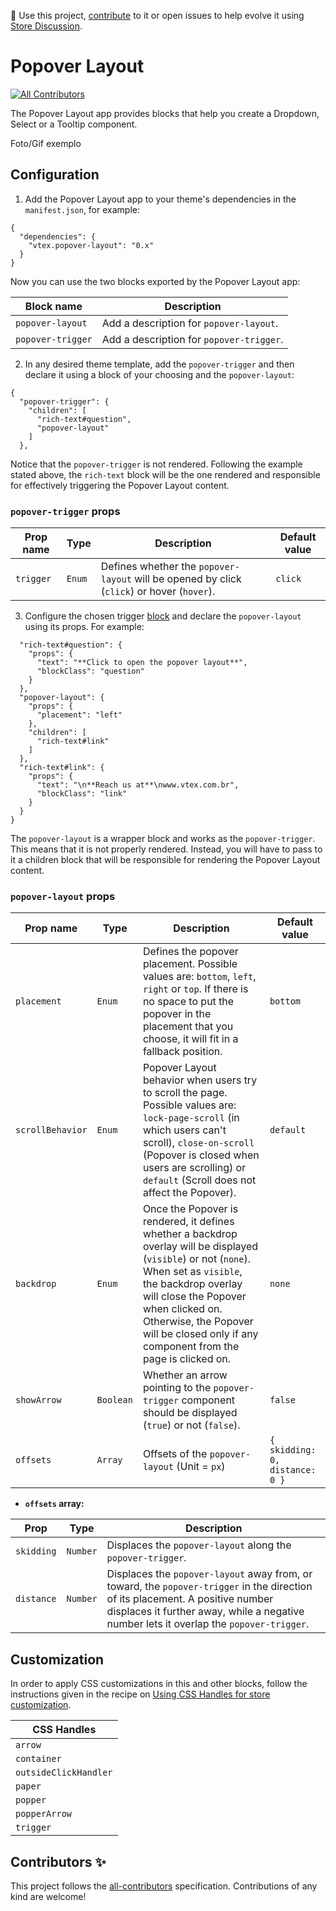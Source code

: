 📢 Use this project, [contribute](https://github.com/vtex-apps/popover-layout) to it or open issues to help evolve it using [Store Discussion](https://github.com/vtex-apps/store-discussion).

# Popover Layout

<!-- ALL-CONTRIBUTORS-BADGE:START - Do not remove or modify this section -->
[![All Contributors](https://img.shields.io/badge/all_contributors-0-orange.svg?style=flat-square)](#contributors-)
<!-- ALL-CONTRIBUTORS-BADGE:END -->

The Popover Layout app provides blocks that help you create a Dropdown, Select or a Tooltip component.

Foto/Gif exemplo 

## Configuration

1. Add the Popover Layout app to your theme's dependencies in the `manifest.json`, for example:

```jsonc
{
  "dependencies": {
    "vtex.popover-layout": "0.x"
  }
}
```

Now you can use the two blocks exported by the Popover Layout app: 

Block name | Description |
| --------------------| -------- |
| `popover-layout` | Add a description for `popover-layout`. |
| `popover-trigger` | Add a description for `popover-trigger`.|

2.  In any desired theme template, add the `popover-trigger` and then declare it using a block of your choosing and the `popover-layout`:

```jsonc
{
  "popover-trigger": {
    "children": [
      "rich-text#question",
      "popover-layout"    
    ]
  },
```

Notice that the `popover-trigger` is not rendered. Following the example stated above, the `rich-text` block will be the one rendered and responsible for effectively triggering the Popover Layout content. 

### `popover-trigger` props

| Prop name | Type | Description | Default value |
| --- | --- | --- | --- |
| `trigger` | `Enum` | Defines whether the `popover-layout` will be opened by click (`click`) or hover (`hover`).| `click` |

3. Configure the chosen trigger [block](https://vtex.io/docs/apps/all) and declare the `popover-layout` using its props. For example:

```jsonc
  "rich-text#question": {
    "props": {
      "text": "**Click to open the popover layout**",
      "blockClass": "question"
    }
  },
  "popover-layout": {
    "props": {
      "placement": "left"
    },
    "children": [
      "rich-text#link"
    ]
  },
  "rich-text#link": {
    "props": {
      "text": "\n**Reach us at**\nwww.vtex.com.br",
      "blockClass": "link"
    }
  }
}
```

The `popover-layout` is a wrapper block and works as the `popover-trigger`. This means that it is not properly rendered. Instead, you will have to pass to it a children block that will be responsible for rendering the Popover Layout content. 

### `popover-layout` props

| Prop name | Type | Description | Default value |
| --- | --- | --- | --- |
| `placement` | `Enum` | Defines the popover placement. Possible values are: `bottom`, `left`, `right` or `top`.  If there is no space to put the popover in the placement that you choose, it will fit in a fallback position. | `bottom` |
| `scrollBehavior` | `Enum` | Popover Layout behavior when users try to scroll the page. Possible values are: `lock-page-scroll` (in which users can't scroll), `close-on-scroll` (Popover is closed when users are scrolling) or `default` (Scroll does not affect the Popover). | `default` |
| `backdrop` | `Enum` | Once the Popover is rendered, it defines whether a backdrop overlay will be displayed (`visible`) or not (`none`). When set as `visible`, the backdrop overlay will close the Popover when clicked on. Otherwise, the Popover will be closed only if any component from the page is clicked on. | `none` |
| `showArrow`  | `Boolean` | Whether an arrow pointing to the `popover-trigger` component should be displayed (`true`) or not (`false`). | `false` |
| `offsets` | `Array` | Offsets of the `popover-layout` (Unit = `px`) | `{ skidding: 0, distance: 0 }` |

- **`offsets` array:**

| Prop | Type | Description |
| --- | --- | --- |
| `skidding` | `Number` | Displaces the `popover-layout` along the `popover-trigger`. |
| `distance` | `Number` | Displaces the `popover-layout` away from, or toward, the `popover-trigger` in the direction of its placement. A positive number displaces it further away, while a negative number lets it overlap the `popover-trigger`. |

## Customization

In order to apply CSS customizations in this and other blocks, follow the instructions given in the recipe on [Using CSS Handles for store customization](https://vtex.io/docs/recipes/style/using-css-handles-for-store-customization).

| CSS Handles |
| --- |
| `arrow` |
| `container` |
| `outsideClickHandler` |
| `paper` |
| `popper` |
| `popperArrow` |
| `trigger` |

## Contributors ✨

<!-- ALL-CONTRIBUTORS-LIST:START - Do not remove or modify this section -->
<!-- prettier-ignore-start -->
<!-- markdownlint-disable -->
<!-- markdownlint-enable -->
<!-- prettier-ignore-end -->
<!-- ALL-CONTRIBUTORS-LIST:END -->

This project follows the [all-contributors](https://github.com/all-contributors/all-contributors) specification. Contributions of any kind are welcome!


